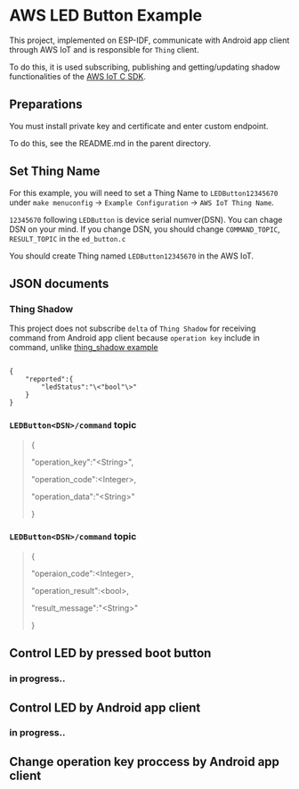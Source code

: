 # AWS LED Button Example

This project, implemented on ESP-IDF, communicate with Android app client through AWS IoT and is responsible for `Thing` client.

To do this, it is used subscribing, publishing and getting/updating shadow functionalities of the [AWS IoT C SDK](https://github.com/aws/aws-iot-device-sdk-embedded-C).

## Preparations

You must install private key and certificate and enter custom endpoint.

To do this, see the README.md in the parent directory.

## Set Thing Name

For this example, you will need to set a Thing Name to `LEDButton12345670` under `make menuconfig` -> `Example Configuration` -> `AWS IoT Thing Name`.

`12345670` following `LEDButton` is device serial numver(DSN). You can chage DSN on your mind. If you change DSN, you should change `COMMAND_TOPIC`, `RESULT_TOPIC` in the `ed_button.c`

You should create Thing named `LEDButton12345670` in the AWS IoT.

## JSON documents

### Thing Shadow

This project does not subscribe `delta` of `Thing Shadow` for receiving command from Android app client because `operation key` include in command, unlike [thing_shadow example](https://github.com/espressif/esp-idf/tree/master/examples/protocols/aws_iot/thing_shadow)

<pre><code>
{
	"reported":{
		"ledStatus":"\<"bool"\>"
	}
}
</code></pre>

### `LEDButton<DSN>/command` topic

>{
>
>	"operation_key":"\<String\>",
>
>	"operation_code":\<Integer\>,
>
>	"operation_data":"\<String\>"
>
>}

### `LEDButton<DSN>/command` topic

>{
>
>	"operaion_code":\<Integer\>,
>
>	"operation_result":\<bool\>,
>
>	"result_message":"\<String\>"
>
>}

## Control LED by pressed boot button

### in progress..

## Control LED by Android app client

### in progress..

## Change operation key proccess by Android app client